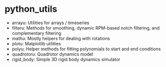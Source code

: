 # python\_utils

* arrayu: Utilities for arrays / timeseries
* filteru: Methods for smoothing, dynamic RPM-based notch filtering, and complementary filtering
* mathu: Mostly helpers for dealing with rotations
* plotu: Matplotlib utilities
* polyu: Helper methods for fitting polynomials to start and end conditions
* quadrotoru: Quadrotor dynamics model
* rigid\_body: Simple 3D rigid body dynamics simulator
